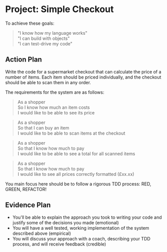 # Project: Simple Checkout

To achieve these goals:
> "I know how my language works"  
> "I can build with objects"  
> "I can test-drive my code"

## Action Plan
Write the code for a supermarket checkout that can calculate the price of a number of items. Each item should be priced individually, and the checkout should be able to scan them in any order.

The requirements for the system are as follows:

> As a shopper  
> So I know how much an item costs  
> I would like to be able to see its price

> As a shopper  
> So that I can buy an item  
> I would like to be able to scan items at the checkout

> As a shopper  
> So that I know how much to pay  
> I would like to be able to see a total for all scanned items

> As a shopper  
> So that I know how much to pay  
> I would like to see all prices correctly formatted (£xx.xx)

You main focus here should be to follow a rigorous TDD process: RED, GREEN, REFACTOR!

## Evidence Plan
- You'll be able to explain the approach you took to writing your code and justify some of the decisions you made (emotional)
- You will have a well tested, working implementation of the system described above (empirical)
- You will discuss your approach with a coach, describing your TDD process, and will receive feedback (credible)
